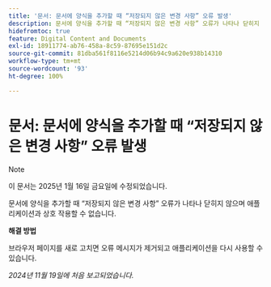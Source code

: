 ```yaml
---
title: '문서: 문서에 양식을 추가할 때 “저장되지 않은 변경 사항” 오류 발생'
description: 문서에 양식을 추가할 때 “저장되지 않은 변경 사항” 오류가 나타나 닫히지 않으며 애플리케이션과 상호 작용할 수 없습니다.
hidefromtoc: true
feature: Digital Content and Documents
exl-id: 18911774-ab76-458a-8c59-87695e151d2c
source-git-commit: 81dba561f8116e5214d06b94c9a620e938b14310
workflow-type: tm+mt
source-wordcount: '93'
ht-degree: 100%

---
```


# 문서: 문서에 양식을 추가할 때 “저장되지 않은 변경 사항” 오류 발생

>[!NOTE]
>
>이 문서는 2025년 1월 16일 금요일에 수정되었습니다.

문서에 양식을 추가할 때 “저장되지 않은 변경 사항” 오류가 나타나 닫히지 않으며 애플리케이션과 상호 작용할 수 없습니다.

**해결 방법**

브라우저 페이지를 새로 고치면 오류 메시지가 제거되고 애플리케이션을 다시 사용할 수 있습니다.

_2024년 11월 19일에 처음 보고되었습니다._
